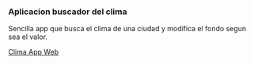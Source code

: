### Aplicacion buscador del clima

Sencilla app que busca el clima de una ciudad y modifica el fondo segun sea el valor.

[Clima App Web](https://climaapp-fetchapi-js.netlify.app/)
